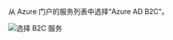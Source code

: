 从 Azure 门户的服务列表中选择“Azure AD B2C”。

![选择 B2C 服务](media/active-directory-b2c-find-service-settings/select-b2c-service.png)